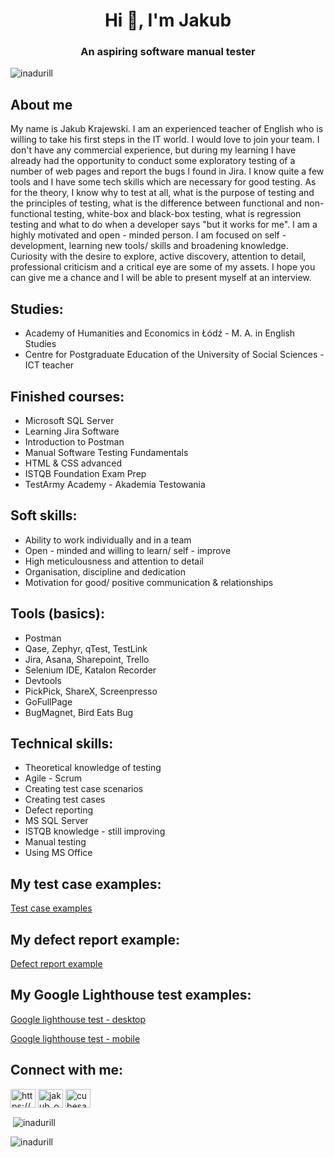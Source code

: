 <h1 align="center">Hi 👋, I'm Jakub</h1>
<h3 align="center">An aspiring software manual tester</h3>

<p align="left"> <img src="https://komarev.com/ghpvc/?username=inadurill&label=Profile%20views&color=0e75b6&style=flat" alt="inadurill" /> </p>

## About me

My name is Jakub Krajewski. I am an experienced teacher of English who is willing to take his first steps in the IT world. I would love to join your team. I don't have any commercial experience, but during my learning I have already had the opportunity to conduct some exploratory testing of a number of web pages and report the bugs I found in Jira. I know quite a few tools and I have some tech skills which are necessary for good testing. As for the theory, I know why to test at all, what is the purpose of testing and the principles of testing, what is the difference between functional and non-functional testing, white-box and black-box testing, what is regression testing and what to do when a developer says "but it works for me". I am a highly motivated and open - minded person. I am focused on self - development, learning new tools/ skills and broadening knowledge. Curiosity with the desire to explore, active discovery, attention to detail, professional criticism and a critical eye are some of my assets.  I hope you can give me a chance and I will be able to present myself at an interview.

## Studies:
* Academy of Humanities and Economics in Łódź - M. A. in English Studies
* Centre for Postgraduate Education of the University of Social Sciences - ICT teacher

## Finished courses:

* Microsoft SQL Server
* Learning Jira Software 
* Introduction to Postman 
* Manual Software Testing Fundamentals
* HTML & CSS advanced
* ISTQB Foundation Exam Prep
* TestArmy Academy - Akademia Testowania

## Soft skills:

* Ability to work individually and in a team
* Open - minded and willing to learn/ self - improve
* High meticulousness and attention to detail
* Organisation, discipline and dedication
* Motivation for good/ positive communication & relationships

## Tools (basics):

* Postman 
* Qase, Zephyr, qTest, TestLink
* Jira, Asana, Sharepoint, Trello
* Selenium IDE, Katalon Recorder 
* Devtools 
* PickPick, ShareX, Screenpresso
* GoFullPage
* BugMagnet, Bird Eats Bug

## Technical skills:

* Theoretical knowledge of testing
* Agile - Scrum
* Creating test case scenarios
* Creating test cases
* Defect reporting
* MS SQL Server
* ISTQB knowledge - still improving
* Manual testing
* Using MS Office

## My test case examples:

[Test case examples](https://github.com/Inadurill/Inadurill.github.io/blob/master/images/example%20test%20cases.pdf)

## My defect report example:

[Defect report example](https://github.com/Inadurill/Inadurill.github.io/blob/master/images/example%20defect%20report.jpg)

## My Google Lighthouse test examples: 

[Google lighthouse test - desktop](https://github.com/Inadurill/Inadurill.github.io/blob/master/images/google%20lighthouse%20test%20-%20desktop.jpg)

[Google lighthouse test - mobile](https://github.com/Inadurill/Inadurill.github.io/blob/master/images/google%20lighthouse%20test%20-%20mobile.jpg)

## Connect with me:
<p align="left">
<a href="https://linkedin.com/in/kuba-krajewski/?locale=en_US" target="blank"><img align="center" src="https://raw.githubusercontent.com/rahuldkjain/github-profile-readme-generator/master/src/images/icons/Social/linked-in-alt.svg" alt="https://www.linkedin.com/in/kuba-krajewski/" height="30" width="40" /></a>
<a href="https://instagram.com/jakub_origaming" target="blank"><img align="center" src="https://raw.githubusercontent.com/rahuldkjain/github-profile-readme-generator/master/src/images/icons/Social/instagram.svg" alt="jakub_origaming" height="30" width="40" /></a>
<a href="https://www.youtube.com/cubesan1202" target="blank"><img align="center" src="https://raw.githubusercontent.com/rahuldkjain/github-profile-readme-generator/master/src/images/icons/Social/youtube.svg" alt="cubesan1202" height="30" width="40" /></a>
</p>

<p>&nbsp;<img align="center" src="https://github-readme-stats.vercel.app/api?username=inadurill&show_icons=true&locale=en" alt="inadurill" /></p>

<p><img align="center" src="https://github-readme-streak-stats.herokuapp.com/?user=inadurill&" alt="inadurill" /></p>







